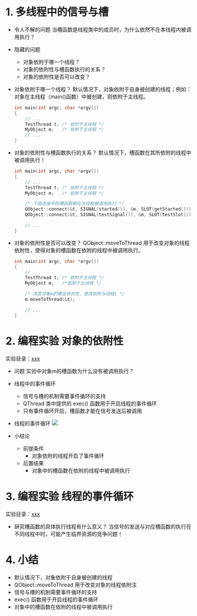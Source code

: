 # 1. 多线程中的信号与槽
- 令人不解的问题
    当槽函数是线程类中的成员时，为什么依然不在本线程内被调用执行？

- 隐藏的问题
    - 对象依附于哪一个线程？
    - 对象的依附性与槽函数执行的关系？
    - 对象的依附性是否可以改变？

- 对象依附于哪一个线程？
    默认情况下，对象依附于自身被创建的线程；例如：对象在主线程（main()函数）中被创建，则依附于主线程。
    ```c
    int main(int argc, char *argv[])
    {
        // ...
        TestThread t; /* 依附于主线程 */
        MyObject m;   /* 依附于主线程 */
        // ...
    }
    ```

- 对象的依附性与槽函数执行的关系？
    默认情况下，槽函数在其所依附的线程中被调用执行！
    ```c
    int main(int argc, char *argv[])
    {
        // ...
        TestThread t; /* 依附于主线程 */
        MyObject m;   /* 依附于主线程 */

        /* 下面连接中的槽函数都在主线程被调用执行 */
        QObject::connect(&t, SIGNAL(started()), &m, SLOT(getStarted()));
        QObject::connect(&t, SIGNAL(testSignal()), &m, SLOT(testSlot()));

        // ...
    }
    ```

- 对象的依附性是否可以改变？
    QObject::moveToThread 用于改变对象的线程依附性，使得对象的槽函数在依附的线程中被调用执行。
    ```c
    int main(int argc, char *argv[])
    {
        // ...
        TestThread t; /* 依附于主线程 */
        MyObject m;   /*依附于主线程 */

        /* 改变对象m的缴呈依附性，使其依附与线程t */
        m.moveToThread(&t);

        // ...
    }
    ```

# 2. 编程实验 对象的依附性
实验目录：[xxx](vx_attachments\xxx)

- 问题
    实验中对象m的槽函数为什么没有被调用执行？

- 线程中的事件循环
    - 信号与槽的机制需要事件循环的支持
    - QThread 类中提供的 exec() 函数用于开启线程的事件循环
    - 只有事件循环开启，槽函数才能在信号发送后被调用

- 线程的事件循环
    ![](_v_images_/.png)

- 小结论
    - 前提条件
        - 对象依附的线程开启了事件循环
    - 后置结果
        - 对象中的槽函数在依附的线程中被调用执行

# 3. 编程实验 线程的事件循环
实验目录：[xxx](vx_attachments\xxx)

- 硏究槽函数的具体执行线程有什么意义？
    当信号的发送与对应槽函数的执行在不同线程中时，可能产生临界资源的竞争问题！

# 4. 小结
- 默认情况下，对象依附于自身被创建的线程
- QObject::moveToThread 用于改变对象的线程依附注
- 信号与槽的机制需要事件循环的支持
- exec() 函数用于开启线程的事件循环
- 对象中的槽函数在依附的线程中被调用执行
